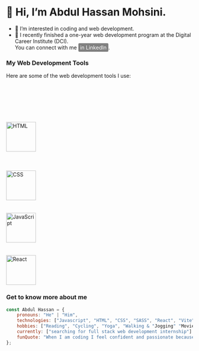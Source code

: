 # 👋 Hi, I’m Abdul Hassan Mohsini. 
  
- 👀 I’m interested in coding and web development.
- 🌱 I recently finished a one-year web development program at the Digital Career Institute (DCI).<br>You can connect with me <a href="https://www.linkedin.com/in/abdul-hassan" style="background-color: gray; color: white; padding: 3px 5px; border-radius: 3px; text-decoration: none;">in LinkedIn</a>.

### My Web Development Tools

Here are some of the web development tools I use:

<br><br><br><br><br><br><img src="https://cdn.jsdelivr.net/npm/simple-icons@v9/icons/html5.svg" alt="HTML" width="80" height="80"><br><br><br><br><img src="https://cdn.jsdelivr.net/npm/simple-icons@v9/icons/css3.svg" alt="CSS" width="80" height="80"><br><br><br><img src="https://cdn.jsdelivr.net/npm/simple-icons@v9/icons/javascript.svg" alt="JavaScript" width="80" height="80"><br><br><br><img src="https://cdn.jsdelivr.net/npm/simple-icons@v9/icons/react.svg" alt="React" width="80" height="80">






###  Get to know more about me
```javaScript
const Abdul Hassan = {
    pronouns: "He" | "Him",
    technologies: ["Javascript", "HTML", "CSS", "SASS", "React", "Vite", "Express"],
    hobbies: ["Reading", "Cycling", "Yoga", "Walking & "Jogging" "Movies"],
    currently: ["searching for full stack web development internship"]
    funQuote: "When I am coding I feel confident and passionate because I know, today I am better than yesterday."
};


